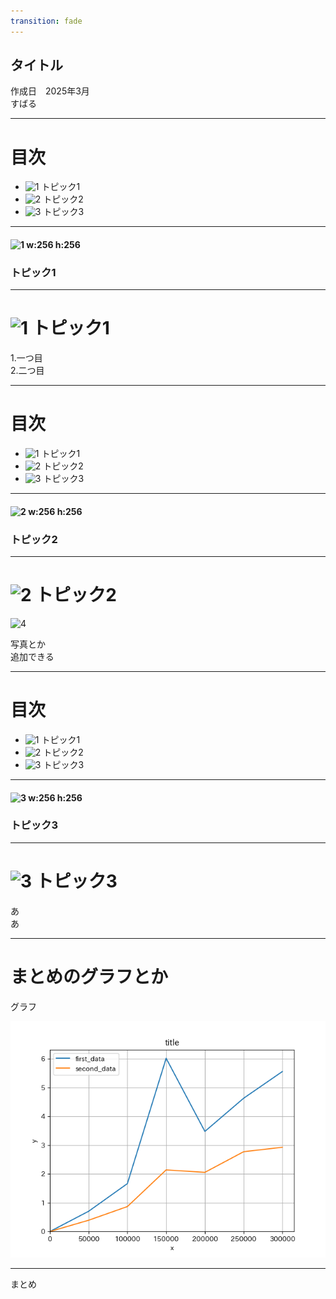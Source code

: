 ```yaml
---
transition: fade
---
```

## <!-- fit --> タイトル

<div class ='refer'>
作成日　2025年3月　<br>
すばる
</div>

---

# 目次

- ![1](https://icongr.am/material/numeric-1-circle.svg?color=666666) トピック1
- ![2](https://icongr.am/material/numeric-2-circle.svg?color=666666) トピック2
- ![3](https://icongr.am/material/numeric-3-circle.svg?color=666666) トピック3


---

#### ![1 w:256 h:256](https://icongr.am/material/numeric-1-circle.svg?color=ff9900)



### トピック1

---

# ![1](https://icongr.am/material/numeric-1-circle.svg?color=666666) トピック1


<div class = "animate__animated animate__fadeInDown animate__slow">
    <div class = "cc">
        1.一つ目
    </div>

</div>

<div class="animate__animated animate__fadeInDown animate__delay-2s">
    <div class = "bb">
        2.二つ目
    </div>

</div>


---
# 目次

- ![1](https://icongr.am/material/numeric-1-circle.svg?color=666666) トピック1
- ![2](https://icongr.am/material/numeric-2-circle.svg?color=666666) トピック2
- ![3](https://icongr.am/material/numeric-3-circle.svg?color=666666) トピック3

---


#### ![2 w:256 h:256](https://icongr.am/material/numeric-2-circle.svg?color=ff9900)

### トピック2

---

# ![2](https://icongr.am/material/numeric-2-circle.svg?color=666666) トピック2

![4](https://blogger.googleusercontent.com/img/b/R29vZ2xl/AVvXsEhs2sa6EcANxtPLrml-qq_YTVnn-S8D_Gm0c1fnNFLXk7Wos_nlObbDYZH-IMER9jmOU3Afu1SIr2tq2EusME3PTTcdrupSML0QqG9cBcMKd841_PiRm2AOQQM4ug2R2EKZ5pHWNBo7WaE/s800/ojizousan.png)

<div class = "animate__animated animate__fadeInDown animate__slow">
    <div class = "aa">
    写真とか
    </div>

</div>

<div class="animate__animated animate__fadeInDown animate__delay-1s">
    <div class = "bb">
    追加できる
    </div>

</div>



---
# 目次

- ![1](https://icongr.am/material/numeric-1-circle.svg?color=666666) トピック1
- ![2](https://icongr.am/material/numeric-2-circle.svg?color=666666) トピック2
- ![3](https://icongr.am/material/numeric-3-circle.svg?color=666666) トピック3

---

#### ![3 w:256 h:256](https://icongr.am/material/numeric-3-circle.svg?color=ff9900)

### トピック3

---

# ![3](https://icongr.am/material/numeric-3-circle.svg?color=666666) トピック3


<div class = "animate__animated animate__fadeInDown animate__slow">
    <div class = "cc">
    あ
    </div>
</div>

<div class="animate__animated animate__fadeInDown animate__delay-2s">
    <div class = "bb">
    あ
    </div>

</div>

---
# まとめのグラフとか
<div class = 'ee'>
    グラフ
</div>

![5](../graph/graph.png)

---

<div class = "animate__animated animate__fadeInDown animate__slow">
    <div class = "cc">
    まとめ
    </div>
</div>

